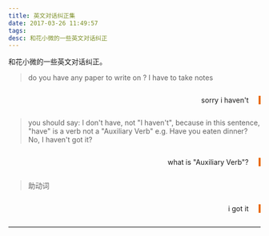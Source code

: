 ```yaml
---
title: 英文对话纠正集
date: 2017-03-26 11:49:57
tags:
desc: 和花小微的一些英文对话纠正
---
```

<style type="text/css">
	.line{
		border-bottom: 1px solid #ddd;
	}
	.right{
		text-align: right;
		margin: 2em 0;
    	padding-right: 20px;
    	border-right: 4px solid #e96900;
	}
</style>

和花小微的一些英文对话纠正。

<!-- more -->


> do you have any paper to write on ?
I have to take notes

<div class="right">sorry i haven't</div>

> you should say: I don't have, not "I haven't", because in this sentence, "have" is a verb not a "Auxiliary Verb"
e.g. Have you eaten dinner? No, I haven't
got it?

<div class="right">what is "Auxiliary Verb"?</div>

> 助动词

<div class="right">i got it</div>

<hr class="line">
